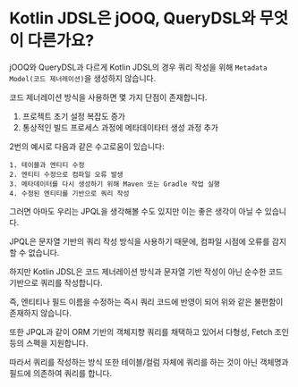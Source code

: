 # Kotlin JDSL은 jOOQ, QueryDSL와 무엇이 다른가요?

jOOQ와 QueryDSL과 다르게 Kotlin JDSL의 경우 쿼리 작성을 위해 `Metadata Model(코드 제너레이션)`을 생성하지 않습니다.

코드 제너레이션 방식을 사용하면 몇 가지 단점이 존재합니다.

1. 프로젝트 초기 설정 복잡도 증가
2. 통상적인 빌드 프로세스 과정에 메타데이타터 생성 과정 추가

2번의 예시로 다음과 같은 수고로움이 있습니다:

```
1. 테이블과 엔티티 수정
2. 엔티티 수정으로 컴파일 오류 발생
3. 메타데이터를 다시 생성하기 위해 Maven 또는 Gradle 작업 실행
4. 수정된 엔티티를 기반으로 쿼리 작성
```

그러면 아마도 우리는 JPQL을 생각해볼 수도 있지만 이는 좋은 생각이 아닐 수 있습니다.

JPQL은 문자열 기반의 쿼리 작성 방식을 사용하기 때문에, 컴파일 시점에 오류를 감지할 수 없습니다.

하지만 Kotlin JDSL은 코드 제너레이션 방식과 문자열 기반 작성이 아닌 순수한 코드 기반으로 쿼리를 작성합니다.

즉, 엔티티나 필드 이름을 수정하는 즉시 쿼리 코드에 반영이 되어 위와 같은 불편함이 존재하지 않습니다.

또한 JPQL과 같이 ORM 기반의 객체지향 쿼리를 채택하고 있어서 다형성, Fetch 조인 등의 스펙을 지원합니다.

따라서 쿼리를 작성하는 방식 또한 테이블/컬럼 자체에 쿼리를 하는 것이 아닌 객체명과 필드에 의존하여 쿼리를 합니다.

